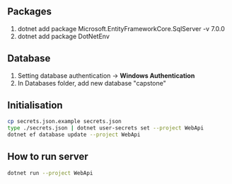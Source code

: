 ## Packages

1. dotnet add package Microsoft.EntityFrameworkCore.SqlServer -v 7.0.0
2. dotnet add package DotNetEnv

## Database

1. Setting database authentication -> **Windows Authentication**
2. In Databases folder, add new database "capstone"

## Initialisation
```bash
cp secrets.json.example secrets.json
type ./secrets.json | dotnet user-secrets set --project WebApi
dotnet ef database update --project WebApi
```

## How to run server

```bash
dotnet run --project WebApi
```